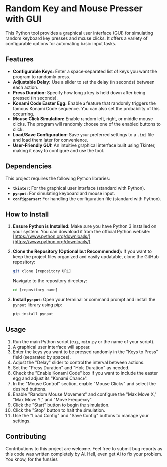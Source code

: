 # Random Key and Mouse Presser with GUI

This Python tool provides a graphical user interface (GUI) for simulating random keyboard key presses and mouse clicks. It offers a variety of configurable options for automating basic input tasks.

## Features

- **Configurable Keys:** Enter a space-separated list of keys you want the program to randomly press.
- **Adjustable Delay:** Use a slider to set the delay (in seconds) between each action.
- **Press Duration:** Specify how long a key is held down after being pressed (in seconds).
- **Konami Code Easter Egg:** Enable a feature that randomly triggers the famous Konami Code sequence. You can also set the probability of this occurring.
- **Mouse Click Simulation:** Enable random left, right, or middle mouse clicks. The program will randomly choose one of the enabled buttons to click.
- **Load/Save Configuration:** Save your preferred settings to a `.ini` file and load them later for convenience.
- **User-Friendly GUI:** An intuitive graphical interface built using Tkinter, making it easy to configure and use the tool.

## Dependencies

This project requires the following Python libraries:

- **`tkinter`:** For the graphical user interface (standard with Python).
- **`pynput`:** For simulating keyboard and mouse input.
- **`configparser`:** For handling the configuration file (standard with Python).

## How to Install

1.  **Ensure Python is Installed:** Make sure you have Python 3 installed on your system. You can download it from the official Python website: [https://www.python.org/downloads/](https://www.python.org/downloads/)

2.  **Clone the Repository (Optional but Recommended):** If you want to keep the project files organized and easily updatable, clone the GitHub repository:
    ```bash
    git clone [repository URL]
    ```
    Navigate to the repository directory:
    ```bash
    cd [repository name]
    ```

3.  **Install `pynput`:** Open your terminal or command prompt and install the `pynput` library using pip:
    ```bash
    pip install pynput
    ```

## Usage

1.  Run the main Python script (e.g., `main.py` or the name of your script).
2.  A graphical user interface will appear.
3.  Enter the keys you want to be pressed randomly in the "Keys to Press" field (separated by spaces).
4.  Adjust the "Delay" slider to control the interval between actions.
5.  Set the "Press Duration" and "Hold Duration" as needed.
6.  Check the "Enable Konami Code" box if you want to include the easter egg and adjust its "Konami Chance".
7.  In the "Mouse Control" section, enable "Mouse Clicks" and select the desired buttons.
8.  Enable "Random Mouse Movement" and configure the "Max Move X," "Max Move Y," and "Move Frequency".
9.  Click the "Start" button to begin the simulation.
10. Click the "Stop" button to halt the simulation.
11. Use the "Load Config" and "Save Config" buttons to manage your settings.

## Contributing

Contributions to this project are welcome. Feel free to submit bug reports as this code was written completely by Ai. Hell, even get Ai to fix your problem.
You know, for the funsies

